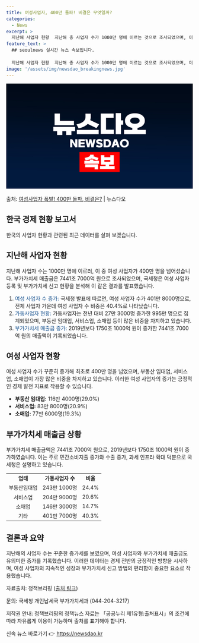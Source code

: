 ```yaml
---
title: 여성사업자, 400만 돌파! 비결은 무엇일까?
categories:
  - News
excerpt: >
  지난해 사업자 현황  지난해 총 사업자 수가 1000만 명에 이르는 것으로 조사되었으며, 이 중 여성 사업자…
feature_text: >
  ## seoulnews 실시간 뉴스 속보입니다.

  지난해 사업자 현황  지난해 총 사업자 수가 1000만 명에 이르는 것으로 조사되었으며, 이 중 여성 사업자…
image: '/assets/img/newsdao_breakingnews.jpg'
---
```


![뉴스다오 속보](/assets/img/newsdao_breakingnews.jpg)

<p>출처: <a href="https://newsdao.kr/4202" rel="dofollow">여성사업자 폭발! 400만 돌파, 비결은?</a> | 뉴스다오</p>

<h2 data-ke-size="size26">한국 경제 현황 보고서</h2>

한국의 사업자 현황과 관련된 최근 데이터를 살펴 보겠습니다.

<h2 data-ke-size="size24">지난해 사업자 현황</h2>
<p data-ke-size="size16">지난해 사업자 수는 1000만 명에 이르러, 이 중 여성 사업자가 400만 명을 넘어섰습니다. 부가가치세 매출금은 7441조 7000억 원으로 조사되었으며, 국세청은 여성 사업자 등록 및 부가가치세 신고 현황을 분석해 이 같은 결과를 발표했습니다.</p>

<ol>
  <li><span style="color: #1a5490;">여성 사업자 수 증가:</span> 국세청 발표에 따르면, 여성 사업자 수가 401만 8000명으로, 전체 사업자 가운데 여성 사업자 수 비중은 40.4%로 나타났습니다.</li>
  <li><span style="color: #1a5490;">가동사업자 현황:</span> 가동사업자는 전년 대비 27만 3000명 증가한 995만 명으로 집계되었으며, 부동산 임대업, 서비스업, 소매업 등이 많은 비중을 차지하고 있습니다.</li>
  <li><span style="color: #1a5490;">부가가치세 매출금 증가:</span> 2019년보다 1750조 1000억 원이 증가한 7441조 7000억 원의 매출액이 기록되었습니다.</li>
</ol>

<h2 data-ke-size="size24">여성 사업자 현황</h2>
<p data-ke-size="size16">여성 사업자 수가 꾸준히 증가해 최초로 400만 명을 넘었으며, 부동산 임대업, 서비스업, 소매업이 가장 많은 비중을 차지하고 있습니다. 이러한 여성 사업자의 증가는 긍정적인 경제 발전 지표로 작용할 수 있습니다.</p>

<ul>
  <li><b>부동산 임대업:</b> 116만 4000명(29.0%)</li>
  <li><b>서비스업:</b> 83만 8000명(20.9%)</li>
  <li><b>소매업:</b> 77만 6000명(19.3%)</li>
</ul>

<h2 data-ke-size="size24">부가가치세 매출금 상황</h2>
<p data-ke-size="size16">부가가치세 매출금액은 7441조 7000억 원으로, 2019년보다 1750조 1000억 원이 증가하였습니다. 이는 주로 민간소비지출 증가와 수출 증가, 과세 인프라 확대 덕분으로 국세청은 설명하고 있습니다.</p>

<table style="width: 100%;">
  <tr>
    <td style="text-align: center; height: 17px;"><b>업태</td>
    <td style="text-align: center; height: 17px;"><b>가동사업자 수</td>
    <td style="text-align: center; height: 17px;"><b>비율</td>
  </tr>
  <tr>
    <td style="text-align: center; height: 17px;">부동산임대업</td>
    <td style="text-align: center; height: 17px;">243만 1000명</td>
    <td style="text-align: center; height: 17px;">24.4%</td>
  </tr>
  <tr>
    <td style="text-align: center; height: 17px;">서비스업</td>
    <td style="text-align: center; height: 17px;">204만 9000명</td>
    <td style="text-align: center; height: 17px;">20.6%</td>
  </tr>
  <tr>
    <td style="text-align: center; height: 17px;">소매업</td>
    <td style="text-align: center; height: 17px;">146만 3000명</td>
    <td style="text-align: center; height: 17px;">14.7%</td>
  </tr>
  <tr>
    <td style="text-align: center; height: 17px;">기타</td>
    <td style="text-align: center; height: 17px;">401만 7000명</td>
    <td style="text-align: center; height: 17px;">40.3%</td>
  </tr>
</table>

<h2>결론과 요약</h2>
<p data-ke-size="size16">지난해의 사업자 수는 꾸준한 증가세를 보였으며, 여성 사업자와 부가가치세 매출금도 유의미한 증가를 기록했습니다. 이러한 데이터는 경제 전반의 긍정적인 방향을 시사하며, 여성 사업자의 지속적인 성장과 부가가치세 신고 방법의 편리함이 중요한 요소로 작용했습니다.</p>

<p data-ke-size="size16">자료출처: 정책브리핑 (<a href="https://newsdao.kr/4202">출처 링크</a>)</p>
<p data-ke-size="size16">문의: 국세청 개인납세국 부가가치세과 (044-204-3217)</p>
<p data-ke-size="size16">저작권 안내: 정책브리핑의 정책뉴스 자료는 「공공누리 제1유형:출처표시」의 조건에 따라 자유롭게 이용이 가능하며 출처를 표기해야 합니다.</p> 

신속 뉴스 바로가기 👉 <a href="https://newsdao.kr" rel="dofollow">https://newsdao.kr</a>


